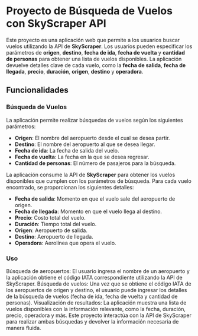 # Proyecto de Búsqueda de Vuelos con SkyScraper API

Este proyecto es una aplicación web que permite a los usuarios buscar vuelos utilizando la API de **SkyScraper**. Los usuarios pueden especificar los parámetros de **origen**, **destino**, **fecha de ida**, **fecha de vuelta** y **cantidad de personas** para obtener una lista de vuelos disponibles. La aplicación devuelve detalles clave de cada vuelo, como la **fecha de salida**, **fecha de llegada**, **precio**, **duración**, **origen**, **destino** y **operadora**.

## Funcionalidades

### Búsqueda de Vuelos

La aplicación permite realizar búsquedas de vuelos según los siguientes parámetros:

- **Origen**: El nombre del aeropuerto desde el cual se desea partir.
- **Destino**: El nombre del aeropuerto al que se desea llegar.
- **Fecha de ida**: La fecha de salida del vuelo.
- **Fecha de vuelta**: La fecha en la que se desea regresar.
- **Cantidad de personas**: El número de pasajeros para la búsqueda.

La aplicación consume la API de **SkyScraper** para obtener los vuelos disponibles que cumplen con los parámetros de búsqueda. Para cada vuelo encontrado, se proporcionan los siguientes detalles:

- **Fecha de salida**: Momento en que el vuelo sale del aeropuerto de origen.
- **Fecha de llegada**: Momento en que el vuelo llega al destino.
- **Precio**: Costo total del vuelo.
- **Duración**: Tiempo total del vuelo.
- **Origen**: Aeropuerto de salida.
- **Destino**: Aeropuerto de llegada.
- **Operadora**: Aerolínea que opera el vuelo.

### Uso

Búsqueda de aeropuertos: El usuario ingresa el nombre de un aeropuerto y la aplicación obtiene el código IATA correspondiente utilizando la API de SkyScraper.
Búsqueda de vuelos: Una vez que se obtiene el código IATA de los aeropuertos de origen y destino, el usuario puede ingresar los detalles de la búsqueda de vuelos (fecha de ida, fecha de vuelta y cantidad de personas).
Visualización de resultados: La aplicación muestra una lista de vuelos disponibles con la información relevante, como la fecha, duración, precio, operadora y más.
Este proyecto interactúa con la API de SkyScraper para realizar ambas búsquedas y devolver la información necesaria de manera fluida.



